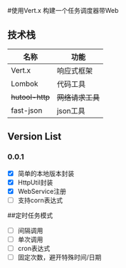 #使用Vert.x 构建一个任务调度器带Web  

## 技术栈 
| 名称 | 功能 |
| --- | --- |
| Vert.x | 响应式框架 |
| Lombok | 代码工具|
| ~~hutool-http~~| ~~网络请求工具~~|
| fast-json| json工具|

## Version List
### 0.0.1
- [x] 简单的本地版本封装
- [x] HttpUtil封装
- [x] WebService注册
- [ ] 支持corn表达式

##定时任务模式
- [ ] 间隔调用
- [ ] 单次调用
- [ ] cron表达式
- [ ] 固定次数，避开特殊时间/日期
